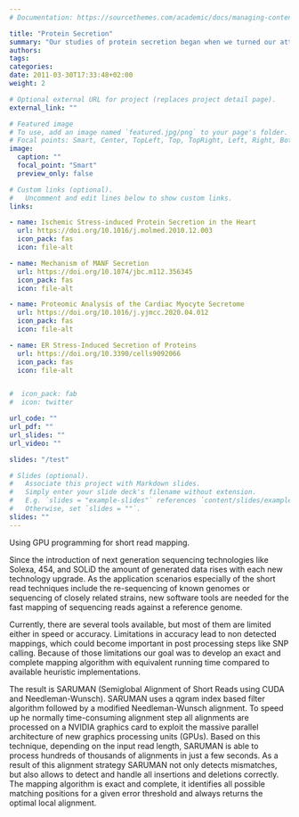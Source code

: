 ```yaml
---
# Documentation: https://sourcethemes.com/academic/docs/managing-content/

title: "Protein Secretion"
summary: "Our studies of protein secretion began when we turned our attention to the effects of cellular stress and protein misfolding on cellular secretion of critical paracrine proteins, and discovered a unique mechanism of secretion of MANF, a novel ER stress response protein. This study led the way to our research into a more global view of proteins secreted from cardiac myocytes, wherein we examined the cardiac myocyte secretome in response to protein folding stresses."
authors: 
tags: 
categories: 
date: 2011-03-30T17:33:48+02:00
weight: 2

# Optional external URL for project (replaces project detail page).
external_link: ""

# Featured image
# To use, add an image named `featured.jpg/png` to your page's folder.
# Focal points: Smart, Center, TopLeft, Top, TopRight, Left, Right, BottomLeft, Bottom, BottomRight.
image:
  caption: ""
  focal_point: "Smart"
  preview_only: false

# Custom links (optional).
#   Uncomment and edit lines below to show custom links.
links:

- name: Ischemic Stress-induced Protein Secretion in the Heart 
  url: https://doi.org/10.1016/j.molmed.2010.12.003
  icon_pack: fas
  icon: file-alt 

- name: Mechanism of MANF Secretion
  url: https://doi.org/10.1074/jbc.m112.356345
  icon_pack: fas
  icon: file-alt 

- name: Proteomic Analysis of the Cardiac Myocyte Secretome
  url: https://doi.org/10.1016/j.yjmcc.2020.04.012
  icon_pack: fas
  icon: file-alt 

- name: ER Stress-Induced Secretion of Proteins
  url: https://doi.org/10.3390/cells9092066
  icon_pack: fas
  icon: file-alt


#  icon_pack: fab
#  icon: twitter

url_code: ""
url_pdf: ""
url_slides: ""
url_video: ""

slides: "/test"

# Slides (optional).
#   Associate this project with Markdown slides.
#   Simply enter your slide deck's filename without extension.
#   E.g. `slides = "example-slides"` references `content/slides/example-slides.md`.
#   Otherwise, set `slides = ""`.
slides: ""
---
```


Using GPU programming for short read mapping.

Since the introduction of next generation sequencing technologies like Solexa,
454, and SOLiD the amount of generated data rises with each new technology
upgrade. As the application scenarios especially of the short read techniques
include the re-sequencing of known genomes or sequencing of closely related
strains, new software tools are needed for the fast mapping of sequencing reads
against a reference genome.

Currently, there are several tools available, but most of them are limited
either in speed or accuracy. Limitations in accuracy lead to non detected
mappings, which could become important in post processing steps like SNP
calling. Because of those limitations our goal was to develop an exact and
complete mapping algorithm with equivalent running time compared to available
heuristic implementations.

The result is SARUMAN (Semiglobal Alignment of Short Reads using CUDA and
Needleman-Wunsch). SARUMAN uses a qgram index based filter algorithm followed by
a modified Needleman-Wunsch alignment. To speed up he normally time-consuming
alignment step all alignments are processed on a NVIDIA graphics card to exploit
the massive parallel architecture of new graphics processing units (GPUs). Based
on this technique, depending on the input read length, SARUMAN is able to
process hundreds of thousands of alignments in just a few seconds. As a result
of this alignment strategy SARUMAN not only detects mismatches, but also allows
to detect and handle all insertions and deletions correctly. The mapping
algorithm is exact and complete, it identifies all possible matching positions
for a given error threshold and always returns the optimal local alignment.
